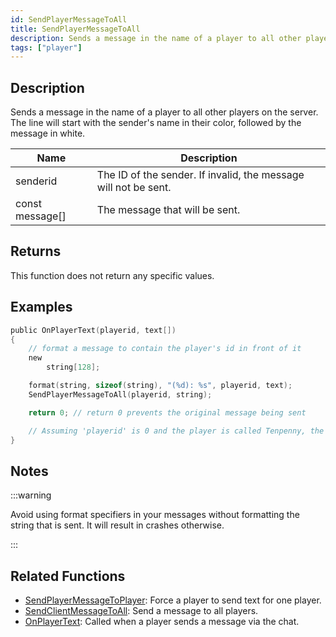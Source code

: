 ```yaml
---
id: SendPlayerMessageToAll
title: SendPlayerMessageToAll
description: Sends a message in the name of a player to all other players on the server.
tags: ["player"]
---
```


## Description

Sends a message in the name of a player to all other players on the server. The line will start with the sender's name in their color, followed by the message in white.

| Name            | Description                                                     |
| --------------- | --------------------------------------------------------------- |
| senderid        | The ID of the sender. If invalid, the message will not be sent. |
| const message[] | The message that will be sent.                                  |

## Returns

This function does not return any specific values.

## Examples

```c
public OnPlayerText(playerid, text[])
{
    // format a message to contain the player's id in front of it
    new
        string[128];

    format(string, sizeof(string), "(%d): %s", playerid, text);
    SendPlayerMessageToAll(playerid, string);

    return 0; // return 0 prevents the original message being sent

    // Assuming 'playerid' is 0 and the player is called Tenpenny, the output will be 'Tenpenny:(0) <message>'
}
```

## Notes

:::warning

Avoid using format specifiers in your messages without formatting the string that is sent. It will result in crashes otherwise.

:::

## Related Functions

- [SendPlayerMessageToPlayer](SendPlayerMessageToPlayer): Force a player to send text for one player.
- [SendClientMessageToAll](SendClientMessageToAll): Send a message to all players.
- [OnPlayerText](../callbacks/OnPlayerText): Called when a player sends a message via the chat.

